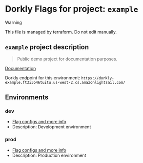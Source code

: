 # Dorkly Flags for project: `example`
> [!WARNING]
> This file is managed by terraform. Do not edit manually.

## `example` project description

> Public demo project for documentation purposes.


[Documentation](https://github.com/dorklyorg/dorkly/wiki)


Dorkly endpoint for this environment: `https://dorkly-example.ft3i3o46tuitu.us-west-2.cs.amazonlightsail.com/`

## Environments
### dev
* [Flag configs and more info](project/environments/dev)
* Description: Development environment
### prod
* [Flag configs and more info](project/environments/prod)
* Description: Production environment

